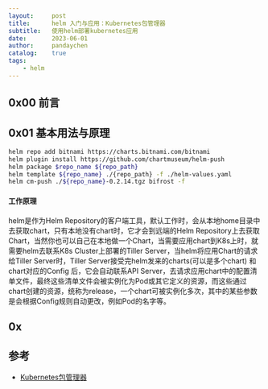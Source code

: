```yaml
---
layout:     post
title:      helm 入门与应用：Kubernetes包管理器
subtitle:   使用helm部署kubernetes应用
date:       2023-06-01
author:     pandaychen
catalog:    true
tags:
    - helm
---
```




##  0x00    前言


##  0x01    基本用法与原理


```bash
helm repo add bitnami https://charts.bitnami.com/bitnami
helm plugin install https://github.com/chartmuseum/helm-push
helm package $repo_name ${repo_path}
helm template ${repo_name} ./{repo_path} -f ./helm-values.yaml 
helm cm-push ./${repo_name}-0.2.14.tgz bifrost -f
```

####    工作原理
helm是作为Helm Repository的客户端工具，默认工作时，会从本地home目录中去获取chart，只有本地没有chart时，它才会到远端的Helm Repository上去获取Chart，当然你也可以自己在本地做一个Chart，当需要应用chart到K8s上时，就需要helm去联系K8s Cluster上部署的Tiller Server，当helm将应用Chart的请求给Tiller Server时，Tiller Server接受完helm发来的charts(可以是多个chart) 和 chart对应的Config 后，它会自动联系API Server，去请求应用chart中的配置清单文件，最终这些清单文件会被实例化为Pod或其它定义的资源，而这些通过chart创建的资源，统称为release，一个chart可被实例化多次，其中的某些参数是会根据Config规则自动更改，例如Pod的名字等。

##  0x



##  参考
-   [Kubernetes包管理器](https://helm.sh/zh/)